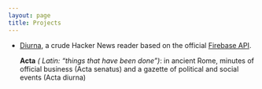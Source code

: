 ```yaml
---
layout: page
title: Projects
---
```


* [Diurna](https://github.com/ngquerol/Diurna), a crude Hacker News reader based
  on the official [Firebase API](https://github.com/HackerNews/API).

  __Acta__ _( Latin: “things that have been done”)_: in ancient Rome, minutes of official business (Acta senatus) and a gazette of political and social events (Acta diurna)
